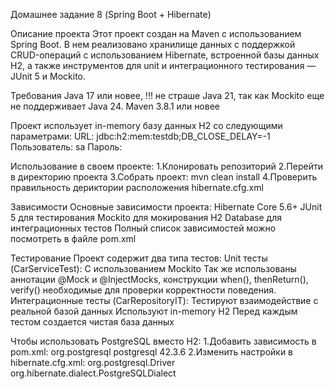 Домашнее задание 8 (Spring Boot + Hibernate)

Описание проекта Этот проект создан на Maven с использованием Spring Boot. В нем реализовано хранилище данных с поддержкой CRUD-операций с использованием Hibernate, встроенной базы данных H2, а также инструментов для unit и интеграционного тестирования — JUnit 5 и Mockito.

Требования Java 17 или новее, !!! не страше Java 21, так как Mockito еще не поддерживает Java 24. Maven 3.8.1 или новее

Проект использует in-memory базу данных H2 со следующими параметрами: URL: jdbc:h2:mem:testdb;DB_CLOSE_DELAY=-1 Пользователь: sa Пароль:

Использование в своем проекте:
1.Клонировать репозиторий
2.Перейти в директорию проекта
3.Собрать проект: mvn clean install
4.Проверить правильность дериктории расположения hibernate.cfg.xml

Зависимости
Основные зависимости проекта:
Hibernate Core 5.6+
JUnit 5 для тестирования
Mockito для мокирования
H2 Database для интеграционных тестов
Полный список зависимостей можно посмотреть в файле pom.xml

Тестирование Проект содержит два типа тестов:
Unit тесты (CarServiceTest): C использованием Mockito Так же использованы аннотации @Mock и @InjectMocks, конструкции when(), thenReturn(), verify() необходимые для проверки корректности поведения.
Интеграционные тесты (CarRepositoryIT): Тестируют взаимодействие с реальной базой данных Используют in-memory H2 Перед каждым тестом создается чистая база данных

Чтобы использовать PostgreSQL вместо H2:
1.Добавить зависимость в pom.xml:
<dependency>
    <groupId>org.postgresql</groupId>
    <artifactId>postgresql</artifactId>
    <version>42.3.6</version>
</dependency>
2.Изменить настройки в hibernate.cfg.xml:
<property name="connection.driver_class">org.postgresql.Driver</property>
<property name="connection.url"></property>
<property name="connection.username"></property>
<property name="connection.password"></property>
<property name="dialect">org.hibernate.dialect.PostgreSQLDialect</property>
